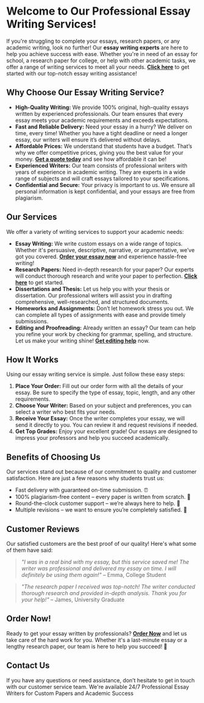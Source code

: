 <h1>Welcome to Our Professional Essay Writing Services!</h1>

<p>If you're struggling to complete your essays, research papers, or any academic writing, look no further! Our <strong>essay writing experts</strong> are here to help you achieve success with ease. Whether you're in need of an essay for school, a research paper for college, or help with other academic tasks, we offer a range of writing services to meet all your needs. <a href="https://tinyurl.com/topessay?keyword=essay+writters"><strong>Click here</strong></a> to get started with our top-notch essay writing assistance!</p>

<h2>Why Choose Our Essay Writing Service?</h2>

<ul>
  <li><strong>High-Quality Writing:</strong> We provide 100% original, high-quality essays written by experienced professionals. Our team ensures that every essay meets your academic requirements and exceeds expectations.</li>
  <li><strong>Fast and Reliable Delivery:</strong> Need your essay in a hurry? We deliver on time, every time! Whether you have a tight deadline or need a longer essay, our writers will ensure it’s delivered without delays.</li>
  <li><strong>Affordable Prices:</strong> We understand that students have a budget. That’s why we offer competitive prices, giving you the best value for your money. <a href="https://tinyurl.com/topessay?keyword=essay+writters"><strong>Get a quote today</strong></a> and see how affordable it can be!</li>
  <li><strong>Experienced Writers:</strong> Our team consists of professional writers with years of experience in academic writing. They are experts in a wide range of subjects and will craft essays tailored to your specifications.</li>
  <li><strong>Confidential and Secure:</strong> Your privacy is important to us. We ensure all personal information is kept confidential, and your essays are free from plagiarism.</li>
</ul>

<h2>Our Services</h2>

<p>We offer a variety of writing services to support your academic needs:</p>

<ul>
  <li><strong>Essay Writing:</strong> We write custom essays on a wide range of topics. Whether it's persuasive, descriptive, narrative, or argumentative, we’ve got you covered. <a href="https://tinyurl.com/topessay?keyword=essay+writters"><strong>Order your essay now</strong></a> and experience hassle-free writing!</li>
  <li><strong>Research Papers:</strong> Need in-depth research for your paper? Our experts will conduct thorough research and write your paper to perfection. <a href="https://tinyurl.com/topessay?keyword=essay+writters"><strong>Click here</strong></a> to get started.</li>
  <li><strong>Dissertations and Thesis:</strong> Let us help you with your thesis or dissertation. Our professional writers will assist you in drafting comprehensive, well-researched, and structured documents.</li>
  <li><strong>Homeworks and Assignments:</strong> Don’t let homework stress you out. We can complete all types of assignments with ease and provide timely submissions.</li>
  <li><strong>Editing and Proofreading:</strong> Already written an essay? Our team can help you refine your work by checking for grammar, spelling, and structure. Let us make your writing shine! <a href="https://tinyurl.com/topessay?keyword=essay+writters"><strong>Get editing help</strong></a> now.</li>
</ul>

<h2>How It Works</h2>

<p>Using our essay writing service is simple. Just follow these easy steps:</p>

<ol>
  <li><strong>Place Your Order:</strong> Fill out our order form with all the details of your essay. Be sure to specify the type of essay, topic, length, and any other requirements.</li>
  <li><strong>Choose Your Writer:</strong> Based on your subject and preferences, you can select a writer who best fits your needs.</li>
  <li><strong>Receive Your Essay:</strong> Once the writer completes your essay, we will send it directly to you. You can review it and request revisions if needed.</li>
  <li><strong>Get Top Grades:</strong> Enjoy your excellent grade! Our essays are designed to impress your professors and help you succeed academically.</li>
</ol>

<h2>Benefits of Choosing Us</h2>

<p>Our services stand out because of our commitment to quality and customer satisfaction. Here are just a few reasons why students trust us:</p>

<ul>
  <li>Fast delivery with guaranteed on-time submission. ⏰</li>
  <li>100% plagiarism-free content – every paper is written from scratch. 📜</li>
  <li>Round-the-clock customer support – we’re always here to help. 💬</li>
  <li>Multiple revisions – we want to ensure you’re completely satisfied. 🔄</li>
</ul>

<h2>Customer Reviews</h2>

<p>Our satisfied customers are the best proof of our quality! Here's what some of them have said:</p>

<blockquote>
  <p><em>"I was in a real bind with my essay, but this service saved me! The writer was professional and delivered my essay on time. I will definitely be using them again!"</em> – Emma, College Student</p>
</blockquote>

<blockquote>
  <p><em>"The research paper I received was top-notch! The writer conducted thorough research and provided in-depth analysis. Thank you for your help!"</em> – James, University Graduate</p>
</blockquote>

<h2>Order Now!</h2>

<p>Ready to get your essay written by professionals? <a href="https://tinyurl.com/topessay?keyword=essay+writters"><strong>Order Now</strong></a> and let us take care of the hard work for you. Whether it's a last-minute essay or a lengthy research paper, our team is here to help you succeed! 📝</p>

<h2>Contact Us</h2>

<p>If you have any questions or need assistance, don’t hesitate to get in touch with our customer service team. We're available 24/7
Professional Essay Writers for Custom Papers and Academic Success
